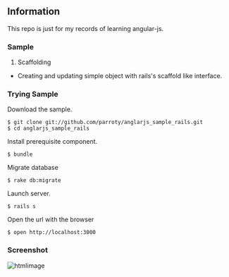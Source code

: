 ## Information
This repo is just for my records of learning angular-js.

### Sample

1. Scaffolding
 * Creating and updating simple object with rails's scaffold like interface.

### Trying Sample
Download the sample.

    $ git clone git://github.com/parroty/anglarjs_sample_rails.git
    $ cd anglarjs_sample_rails

Install prerequisite component.

    $ bundle

Migrate database

    $ rake db:migrate

Launch server.

    $ rails s

Open the url with the browser

    $ open http://localhost:3000

### Screenshot

![htmlimage](http://parroty00.files.wordpress.com/2013/03/angular-sample.png?w=450&h=312)

